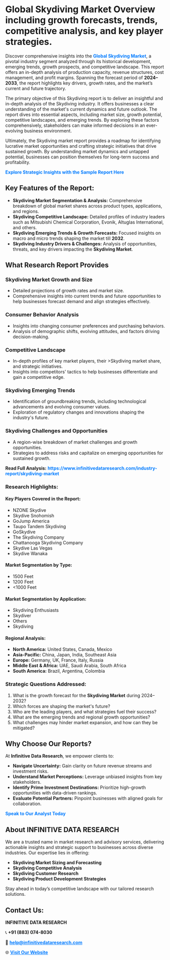<h1>Global Skydiving Market Overview including growth forecasts, trends, competitive analysis, and key player strategies.</h1>
<p>
Discover comprehensive insights into the 
<a href="https://www.infinitivedataresearch.com/industry-report/skydiving-market" rel="dofollow" style="color: #007BFF; text-decoration: none;"><strong>Global Skydiving Market</strong></a>, a pivotal industry segment analyzed through its historical development, emerging trends, growth prospects, and competitive landscape. This report offers an in-depth analysis of production capacity, revenue structures, cost management, and profit margins. Spanning the forecast period of <strong>2024–2033</strong>, the report highlights key drivers, growth rates, and the market’s current and future trajectory.
</p>
<p>
The primary objective of this Skydiving report is to deliver an insightful and in-depth analysis of the Skydiving industry. It offers businesses a clear understanding of the market's current dynamics and future outlook. The report dives into essential aspects, including market size, growth potential, competitive landscapes, and emerging trends. By exploring these factors comprehensively, stakeholders can make informed decisions in an ever-evolving business environment.
</p>
<p>
Ultimately, the Skydiving market report provides a roadmap for identifying lucrative market opportunities and crafting strategic initiatives that drive sustained growth. By understanding market dynamics and untapped potential, businesses can position themselves for long-term success and profitability.
</p>
<p>
<a href="https://www.infinitivedataresearch.com/request-sample/reportId=111799" style="color: #007BFF; text-decoration: none;"><strong>Explore Strategic Insights with the Sample Report Here</strong></a>
</p>

<h2>Key Features of the Report:</h2>
<ul>
<li><strong>Skydiving Market Segmentation & Analysis:</strong> Comprehensive breakdown of global market shares across product types, applications, and regions.</li>
<li><strong>Skydiving Competitive Landscape:</strong> Detailed profiles of industry leaders such as Mitsubishi Chemical Corporation, Evonik, Altuglas International, and others.</li>
<li><strong>Skydiving Emerging Trends & Growth Forecasts:</strong> Focused insights on macro and micro trends shaping the market till <strong>2032</strong>.</li>
<li><strong>Skydiving Industry Drivers & Challenges:</strong> Analysis of opportunities, threats, and key drivers impacting the <strong>Skydiving Market</strong>.</li>
</ul>

<h2>What Research Report Provides</h2>
<h3>Skydiving Market Growth and Size</h3>
<ul>
<li>Detailed projections of growth rates and market size.</li>
<li>Comprehensive insights into current trends and future opportunities to help businesses forecast demand and align strategies effectively.</li>
</ul>

<h3>Consumer Behavior Analysis</h3>
<ul>
<li>Insights into changing consumer preferences and purchasing behaviors.</li>
<li>Analysis of demographic shifts, evolving attitudes, and factors driving decision-making.</li>
</ul>

<h3>Competitive Landscape</h3>
<ul>
<li>In-depth profiles of key market players, their >Skydiving market share, and strategic initiatives.</li>
<li>Insights into competitors' tactics to help businesses differentiate and gain a competitive edge.</li>
</ul>

<h3>Skydiving Emerging Trends</h3>
<ul>
<li>Identification of groundbreaking trends, including technological advancements and evolving consumer values.</li>
<li>Exploration of regulatory changes and innovations shaping the industry's future.</li>
</ul>

<h3>Skydiving Challenges and Opportunities</h3>
<ul>
<li>A region-wise breakdown of market challenges and growth opportunities.</li>
<li>Strategies to address risks and capitalize on emerging opportunities for sustained growth.</li>
</ul>
<p><strong>Read Full Analysis:</strong> <a href="https://www.infinitivedataresearch.com/industry-report/skydiving-market" rel="dofollow" style="color: #007BFF; text-decoration: none;"><strong>https://www.infinitivedataresearch.com/industry-report/skydiving-market</strong></a></p>
<h3>Research Highlights:</h3>
<h4>Key Players Covered in the Report:</h4>
<ul><li>NZONE Skydive</li><li>Skydive Snohomish</li><li>GoJump America</li><li>Taupo Tandem Skydiving</li><li>GoSkydive</li><li>The Skydiving Company</li><li>Chattanooga Skydiving Company</li><li>Skydive Las Vegas</li><li>Skydive Wanaka</li></ul>
<h4>Market Segmentation by Type:</h4>
<ul><li>1500 Feet</li><li>1200 Feet</li><li>&lt;1000 Feet</li></ul>
<h4>Market Segmentation by Application:</h4>
<ul><li>Skydiving Enthusiasts</li><li>Skydiver</li><li>Others</li><li>Skydiving</li></ul>

<h4>Regional Analysis:</h4>
<ul>
<li><strong>North America:</strong> United States, Canada, Mexico</li>
<li><strong>Asia-Pacific:</strong> China, Japan, India, Southeast Asia</li>
<li><strong>Europe:</strong> Germany, UK, France, Italy, Russia</li>
<li><strong>Middle East & Africa:</strong> UAE, Saudi Arabia, South Africa</li>
<li><strong>South America:</strong> Brazil, Argentina, Colombia</li>
</ul>

<h3>Strategic Questions Addressed:</h3>
<ol>
<li>What is the growth forecast for the <strong>Skydiving Market</strong> during 2024–2032?</li>
<li>Which forces are shaping the market's future?</li>
<li>Who are the leading players, and what strategies fuel their success?</li>
<li>What are the emerging trends and regional growth opportunities?</li>
<li>What challenges may hinder market expansion, and how can they be mitigated?</li>
</ol>

<h2>Why Choose Our Reports?</h2>
<p>At <strong>Infinitive Data Research</strong>, we empower clients to:</p>
<ul>
<li><strong>Navigate Uncertainty:</strong> Gain clarity on future revenue streams and investment risks.</li>
<li><strong>Understand Market Perceptions:</strong> Leverage unbiased insights from key stakeholders.</li>
<li><strong>Identify Prime Investment Destinations:</strong> Prioritize high-growth opportunities with data-driven rankings.</li>
<li><strong>Evaluate Potential Partners:</strong> Pinpoint businesses with aligned goals for collaboration.</li>
</ul>
<p><a href="https://www.infinitivedataresearch.com/industry-report/skydiving-market" rel="dofollow" style="color: #007BFF; text-decoration: none;"><strong>Speak to Our Analyst Today</strong></a></p>

<h2>About INFINITIVE DATA RESEARCH</h2>
<p>We are a trusted name in market research and advisory services, delivering actionable insights and strategic support to businesses across diverse industries. Our expertise lies in offering:</p>
<ul>
<li><strong>Skydiving Market Sizing and Forecasting</strong></li>
<li><strong>Skydiving Competitive Analysis</strong></li>
<li><strong>Skydiving Customer Research</strong></li>
<li><strong>Skydiving Product Development Strategies</strong></li>
</ul>
<p>Stay ahead in today’s competitive landscape with our tailored research solutions.</p>

<h2>Contact Us:</h2>
<p><strong>INFINITIVE DATA RESEARCH</strong></p>
<p>📞 <strong>+91 (883) 074-8030</strong></p>
<p>📧 <strong><a href="mailto:help@infinitivedataresearch.com" style="color: #007BFF;">help@infinitivedataresearch.com</a></strong></p>
<p>🌐 <strong><a href="https://www.infinitivedataresearch.com" rel="dofollow" style="color: #007BFF;">Visit Our Website</a></strong></p>